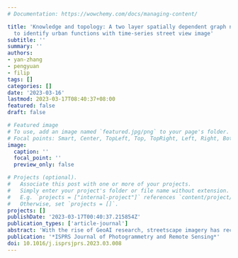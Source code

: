 ```yaml
---
# Documentation: https://wowchemy.com/docs/managing-content/

title: 'Knowledge and topology: A two layer spatially dependent graph neural networks
  to identify urban functions with time-series street view image'
subtitle: ''
summary: ''
authors:
- yan-zhang
- pengyuan
- filip
tags: []
categories: []
date: '2023-03-16'
lastmod: 2023-03-17T08:40:37+08:00
featured: false
draft: false

# Featured image
# To use, add an image named `featured.jpg/png` to your page's folder.
# Focal points: Smart, Center, TopLeft, Top, TopRight, Left, Right, BottomLeft, Bottom, BottomRight.
image:
  caption: ''
  focal_point: ''
  preview_only: false

# Projects (optional).
#   Associate this post with one or more of your projects.
#   Simply enter your project's folder or file name without extension.
#   E.g. `projects = ["internal-project"]` references `content/project/deep-learning/index.md`.
#   Otherwise, set `projects = []`.
projects: []
publishDate: '2023-03-17T00:40:37.215854Z'
publication_types: ['article-journal']
abstract: 'With the rise of GeoAI research, streetscape imagery has received extensive attention due to its comprehensive coverage, abundant information, and accessibility. However, obtaining a holistic spatial–temporal scene representation is difficult because places are often composed of multiple images from different angles, times and locations. This problem also exists in other types of geo-tagged imagery. To solve it, we propose a purely visual, robust, and reliable method for urban function identification at the street scale. We introduce a method based on a two-layer spatially dependent graph neural network structure, which handles sequential street view imagery as input (typically available in services such as Google Street View, Baidu Maps, and Mapillary), with full consideration of the spatial dependencies among road networks. In this paper, we construct an urban topological map network using OpenStreetMap data in Wuhan, China, and compute a semantic representation of the scene as a whole at the street scale using a large-scale pre-trained model. We construct the graph network with streets as nodes based on 28,693 mapping relationships constructed from 75,628 street view images and 5,458 streets. Only 5.3% of the node labels were required to obtain 10 categories of functions for all nodes in the study area. The results demonstrate that by using appropriate spatial weights, street encoder, and graph structure, our novel method achieves high accuracy of P@1 46.2%, P@3 73.0%, P@5 82.4%, and P@10 89.9%, fully demonstrating the effectiveness of the introduced approach. We also use the model to sense urban spatial–temporal renewal by computing time series street images. The model is also applicable to the prediction of other attributes, where only a small number of labels are required to obtain valid and reliable scene perception results. The example data and code is shared at: https://github.com/yemanzhongting/Knowledge-and-Topology.'
publication: '*ISPRS Journal of Photogrammetry and Remote Sensing*'
doi: 10.1016/j.isprsjprs.2023.03.008
---
```

